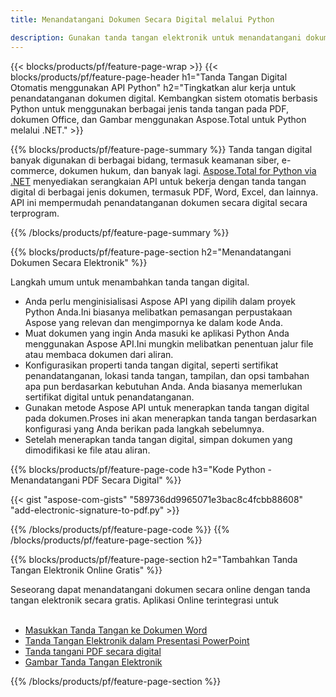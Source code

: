 ```yaml
---
title: Menandatangani Dokumen Secara Digital melalui Python

description: Gunakan tanda tangan elektronik untuk menandatangani dokumen termasuk Microsoft Word, Excel, PowerPoint, PDF, dan Gambar melalui aplikasi Python Anda. Masukkan eSginature online melalui aplikasi.
---
```


{{< blocks/products/pf/feature-page-wrap >}}
{{< blocks/products/pf/feature-page-header h1="Tanda Tangan Digital Otomatis menggunakan API Python" h2="Tingkatkan alur kerja untuk penandatanganan dokumen digital. Kembangkan sistem otomatis berbasis Python untuk menggunakan berbagai jenis tanda tangan pada PDF, dokumen Office, dan Gambar menggunakan Aspose.Total untuk Python melalui .NET." >}}

{{% blocks/products/pf/feature-page-summary %}}
Tanda tangan digital banyak digunakan di berbagai bidang, termasuk keamanan siber, e-commerce, dokumen hukum, dan banyak lagi. [Aspose.Total for Python via .NET](https://products.aspose.com/total/python-net/) menyediakan serangkaian API untuk bekerja dengan tanda tangan digital di berbagai jenis dokumen, termasuk PDF, Word, Excel, dan lainnya. API ini mempermudah penandatanganan dokumen secara digital secara terprogram.

{{% /blocks/products/pf/feature-page-summary  %}}

{{% blocks/products/pf/feature-page-section  h2="Menandatangani Dokumen Secara Elektronik" %}}

Langkah umum untuk menambahkan tanda tangan digital.  
- Anda perlu menginisialisasi Aspose API yang dipilih dalam proyek Python Anda.Ini biasanya melibatkan pemasangan perpustakaan Aspose yang relevan dan mengimpornya ke dalam kode Anda. 
- Muat dokumen yang ingin Anda masuki ke aplikasi Python Anda menggunakan Aspose API.Ini mungkin melibatkan penentuan jalur file atau membaca dokumen dari aliran.
- Konfigurasikan properti tanda tangan digital, seperti sertifikat penandatanganan, lokasi tanda tangan, tampilan, dan opsi tambahan apa pun berdasarkan kebutuhan Anda. Anda biasanya memerlukan sertifikat digital untuk penandatanganan.
- Gunakan metode Aspose API untuk menerapkan tanda tangan digital pada dokumen.Proses ini akan menerapkan tanda tangan berdasarkan konfigurasi yang Anda berikan pada langkah sebelumnya.
- Setelah menerapkan tanda tangan digital, simpan dokumen yang dimodifikasi ke file atau aliran.

{{% blocks/products/pf/feature-page-code h3="Kode Python - Menandatangani PDF Secara Digital" %}}

{{< gist "aspose-com-gists" "589736dd9965071e3bac8c4fcbb88608" "add-electronic-signature-to-pdf.py" >}}

{{% /blocks/products/pf/feature-page-code  %}}
{{% /blocks/products/pf/feature-page-section %}}

{{% blocks/products/pf/feature-page-section  h2="Tambahkan Tanda Tangan Elektronik Online Gratis" %}}

Seseorang dapat menandatangani dokumen secara online dengan tanda tangan elektronik secara gratis. Aplikasi Online terintegrasi untuk<br /><br />

- [Masukkan Tanda Tangan ke Dokumen Word](https://products.aspose.com/total/python-net/signature/word/)
- [Tanda Tangan Elektronik dalam Presentasi PowerPoint](https://products.aspose.com/total/python-net/signature/powerpoint/)
- [Tanda tangani PDF secara digital](https://products.aspose.com/total/python-net/signature/pdf/)
- [Gambar Tanda Tangan Elektronik](https://products.aspose.com/total/python-net/signature/image/)

{{% /blocks/products/pf/feature-page-section %}}